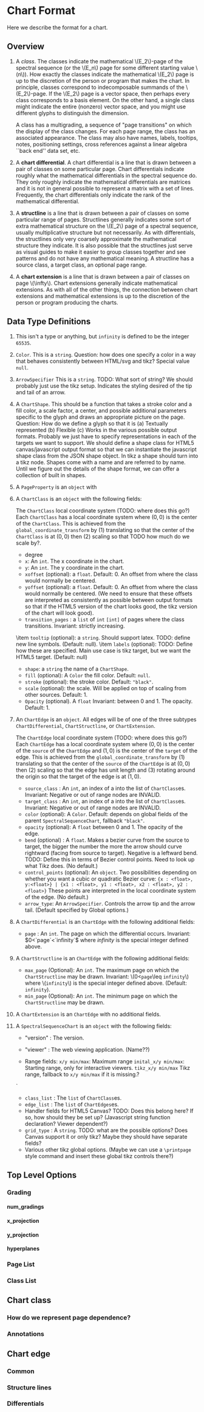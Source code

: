 # Chart Format
Here we describe the format for a chart.

## Overview

1.  
    A *class*. The classes indicate the mathematical \\(E_2\\)-page of the spectral sequence (or the \\(E_n\\) page for some different starting value \\(n\\)).
    How exactly the classes indicate the mathematical \\(E_2\\) page is up to the discretion of the person or program that makes the chart.
    In principle, classes correspond to indecomposable summands of the \\(E_2\\)-page.
    If the \\(E_2\\) page is a vector space, then perhaps every class corresponds to a
    basis element.
    On the other hand, a single class might indicate the entire (nonzero) vector space, and you might use different glyphs to distinguish the dimension.

    A class has a multigrading, a sequence of "page transitions" on which the display of the class changes.
    For each page range, the class has an associated appearance.
    The class may also have names, labels, tooltips, notes, positioning settings, cross references against a linear algebra ``back end'' data set, etc.

2.  A **chart differential**.
    A chart differential is a line that is drawn between a pair of classes on some particular page.
    Chart differentials indicate roughly what the mathematical differentials in the spectral sequence do.
    They only roughly indicate the mathematical differentials are matrices and it is not in general possible to represent a matrix with a set of lines.
    Frequently, the chart differentials only indicate the rank of the mathematical differential.

3. 
    A **structline** is a line that is drawn between a pair of classes on some particular range of pages.
    Structlines generally indicates some sort of extra mathematical structure on the \\(E_2\\) page of a spectral sequence, usually multiplicative structure but not necessarily.
    As with differentials, the structlines only very coarsely approximate the mathematical structure they indicate.
    It is also possible that the structlines just serve as visual guides to make it easier to group classes together and see patterns and do not have any mathematical meaning.
    A structline has a source class, a target class, an optional page range.

4.
    A **chart extension** is a line that is drawn between a pair of classes on page \\(\infty\\).
    Chart extensions generally indicate mathematical extensions.
    As with all of the other things, the connection between chart extensions and mathematical extensions is up to the discretion of the person or program producing the charts.



## Data Type Definitions

1. This isn't a type or anything, but `infinity` is defined to be the integer `65535`.

2.
    `Color`.
    This is a `string`.
    Question: how does one specify a color in a way that behaves consistently between HTML/svg and tikz?
    Special value `null`.

3.
    `ArrowSpecifier`
    This is a `string`. TODO: What sort of string?
    We should probably just use the tikz setup.
    Indicates the styling desired of the tip and tail of an arrow.

4.
    A `ChartShape`.
    This should be a function that takes a stroke color and a fill color, a scale factor, a center, and possible additional parameters specific to the glyph and draws an appropriate picture on the page.
    Question: How do we define a glyph so that it is
    (a) Textually represented
    (b) Flexible
    (c) Works in the various possible output formats.
    Probably we just have to specify representations in each of the targets we want to support.
    We should define a shape class for HTML5 canvas/javascript output format so that we can instantiate the javascript shape class from the JSON shape object.
    In tikz a shape should turn into a tikz node.
    Shapes come with a name and are referred to by name.
    Until we figure out the details of the shape format, we can offer a collection of built in shapes.


5. A `PageProperty` is an `object` with 



6. A `ChartClass` is an `object` with the following fields:

    The `ChartClass` local coordinate system (TODO: where does this go?) Each `ChartClass` has a local coordinate system where $(0,0)$ is the center of the `ChartClass`.
    This is achieved from the `global_coordinate_transform` by (1) translating so that the center of the `ChartClass` is at $(0,0)$ then (2) scaling so that TODO how much do we scale by?.

    * degree
    * `x`: An `int`. The x coordinate in the chart.
    * `y`: An `int`. The y coordinate in the chart.
    * `xoffset` (optional): a `float`. Default: 0. An offset from where the class would normally be centered.
    * `yoffset` (optional): a `float`. Default: 0. An offset from where the class would normally be centered.
        (We need to ensure that these offsets are interpreted as consistently as possible between output formats so that if the HTML5 version of the chart looks good, the tikz version of the chart will look good).
    * `transition_pages` : a `list` of `int` `[int]` of pages where the class transitions.
        Invariant: strictly increasing.

    \item `tooltip` (optional): a `string`. Should support latex. TODO: define new line symbols. (Default: null).
    \item `labels` (optional): TODO: Define how these are specified. Main use case is tikz target, but we want the HTML5 target. (Default: null)
    *    `shape`: a `string` the name of a `ChartShape`.
    *    `fill` (optional): A `Color` the fill color. Default: `null`.
    *    `stroke` (optional): the stroke color. Default: `"black"`.
    *    `scale` (optional): the scale. Will be applied on top of scaling from other sources. Default: 1.
    *  `Opacity` (optional). A `float` Invariant: between 0 and 1. The opacity. Default: 1.


7. An `ChartEdge` is an `object`. All edges will be of one of the three subtypes `ChartDifferential`, `ChartStructline`, or `ChartExtension`.

    The `ChartEdge` local coordinate system (TODO: where does this go?) Each `ChartEdge` has a local coordinate system where $(0,0)$ is the center of the `source` of the `ChartEdge` and $(1,0)$ is the center of the  `target` of the edge.
    This is achieved from the `global_coordinate_transform` by (1) translating so that the center of the `source` of the `ChartEdge` is at $(0,0)$ then (2) scaling so that the edge has unit length and (3) rotating around the origin so that the target of the edge is at $(1,0)$.

    
    * `source_class` : An `int`, an index of a into the list of
                                `ChartClass`es.
                                Invariant: Negative or out of range nodes are INVALID.
    * `target_class` : An `int`, an index of a into the list of
                                `ChartClass`es.
                                Invariant: Negative or out of range nodes are INVALID.
    * `color` (optional): A `Color`. Default: depends on global fields of the parent `SpectralSequenceChart`, fallback `"black"`.
    * `opacity` (optional): A `float` between 0 and 1. The opacity of the edge.
    * `bend`  (optional)  : A `float`. Makes a bezier curve from the source to target, the bigger the number the more the arrow should curve rightward (facing from source to target). Negative is a leftward bend.
        TODO: Define this in terms of Bezier control points.
        Need to look up what Tikz does. (No default.)
    * `control_points` (optional):
    An `object`.
    Two possibilities depending on whether you want a cubic or quadratic Bezier curve:
    `{x : <float>, y:<float>} | {x1 : <float>, y1 : <float>, x2 : <float>, y2 : <float>}`
    These points are interpreted in the local coordinate system of the edge.
    (No default.)
    * `arrow_type`: An `ArrowSpecifier`. Controls the arrow tip and the arrow tail. (Default specified by Global options.)


8. A `ChartDifferential` is an `ChartEdge` with the following additional fields:
    * `page` : An `int`. The page on which the differential occurs.
        Invariant: $0<`page`<`infinity`$ where $`infinity`$ is the special integer defined above.

9. A `ChartStructline` is an `ChartEdge` with the following additional fields:
    * `max_page` (Optional): An `int`. The maximum page on which the `ChartStructline` may be drawn.
        Invariant: \\(0<`page`\leq `infinity`\\) where \\(`infinity`\\) is the special integer defined above. (Default: `infinity`).
    * `min_page` (Optional): An `int`. The minimum page on which the `ChartStructline` may be drawn.

10. A `ChartExtension` is an `ChartEdge` with no additional fields.

11. A `SpectralSequenceChart` is an `object` with the following fields:
    * "version" :  The version.
    * "viewer" : The web viewing application. (Name??)
    
    * Range fields:
        `x/y min/max`: Maximum range
        `inital_x/y min/max`: Starting range, only for interactive viewers.
        `tikz_x/y min/max` Tikz range, fallback to `x/y min/max` if it is missing.?

    `

    * `class_list` : The `list` of `ChartClass`es.
    * `edge_list` : The `list` of `ChartEdges`es.
    * Handler fields for HTML5 Canvas? TODO: Does this belong here? If so, how should they be set up? (Javascript string function declaration? Viewer dependent?)
    * `grid_type` : A `string`. TODO: what are the possible options? Does Canvas support it or only tikz? Maybe they should have separate fields?
    * Various other tikz global options. (Maybe we can use a `\printpage` style command and insert these global tikz controls there?)



## Top Level Options

### Grading

#### num_gradings

#### x_projection


#### y_projection

#### hyperplanes


### Page List

### Class List



## Chart class

### How do we represent page dependence?

### Annotations

## Chart edge

### Common

### Structure lines

### Differentials

### 